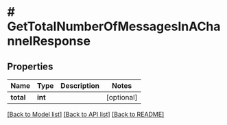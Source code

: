 # # GetTotalNumberOfMessagesInAChannelResponse

## Properties

Name | Type | Description | Notes
------------ | ------------- | ------------- | -------------
**total** | **int** |  | [optional]

[[Back to Model list]](../../README.md#models) [[Back to API list]](../../README.md#endpoints) [[Back to README]](../../README.md)
